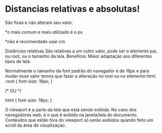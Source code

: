 # Distancias relativas e absolutas!

São fixas e não alteram seu valor.

*o mais comum e mais utilizado é o px

*não é recomendado usar cm

Distâncias relativas
São relativas a um outro valor, pode ser o elemento pai, ou root, ou o tamanho da tela.
Benefício: Maior adaptação aos diferentes tipos de tela.

Normalmente o tamanho da font padrão do navegador é de 16px e para mudar esse valor temos que fazer a alteração no root ou no elemento html.
:root {
	font-size: 18px;
}

/* OU */

html {
	font-size: 18px;
}

O viewport é a parte da tela que está sendo exibida. No caso dos navegadores web, é o que é exibido na janela/tela do documento. Conteúdos que estão fora do viewport só serão exibidos quando feito um scroll da área de visualização.